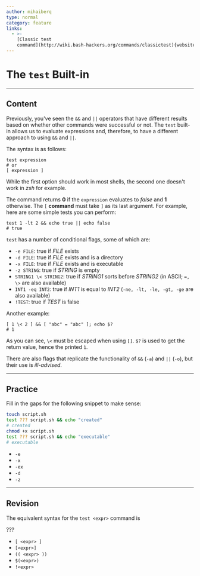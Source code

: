```yaml
---
author: mihaiberq
type: normal
category: feature
links:
  - >-
    [Classic test
    command](http://wiki.bash-hackers.org/commands/classictest){website}
---
```


# The `test` Built-in


---

## Content

Previously, you've seen the `&&` and `||` operators that have different results based on whether other commands were successful or not. The `test` built-in allows us to evaluate expressions and, therefore, to have a different approach to using `&&` and `||`.

The syntax is as follows:

```plain-text
test expression
# or
[ expression ]
```

While the first option should work in most shells, the second one doesn't work in *zsh* for example.

The command returns **0** if the `expression` evaluates to *false* and **1** otherwise. The `[` **command** must take `]` as its last argument. For example, here are some simple tests you can perform:

```plain-text
test 1 -lt 2 && echo true || echo false
# true
```

`test` has a number of conditional flags, some of which are:

- `-e FILE`: true if *FILE* exists
- `-d FILE`: true if *FILE* exists and is a directory
- `-x FILE`: true if *FILE* exists and is executable
- `-z STRING`: true if *STRING* is empty
- `STRING1 \< STRING2`: true if *STRING1* sorts before *STRING2* (in ASCII; `=, \>` are also available)
- `INT1 -eq INT2`: true if *INT1* is equal to *INT2* (`-ne, -lt, -le, -gt, -ge` are also available)
- `!TEST`: true if *TEST* is false

Another example:

```plain-text
[ 1 \< 2 ] && [ "abc" = "abc" ]; echo $?
# 1
```

As you can see, `\<` must be escaped when using `[]`. `$?` is used to get the return value, hence the printed `1`.

There are also flags that replicate the functionality of `&&` (`-a`) and `||` (`-o`), but their use is *ill-advised*.


---

## Practice

Fill in the gaps for the following snippet to make sense:

```bash
touch script.sh
test ??? script.sh && echo "created"
# created
chmod +x script.sh
test ??? script.sh && echo "executable"
# executable
```

- `-e`
- `-x`
- `-ex`
- `-d`
- `-z`


---

## Revision

The equivalent syntax for the `test <expr>` command is

???

- `[ <expr> ]`
- `[<expr>]`
- `(( <expr> ))`
- `$(<expr>)`
- `!<expr>`
